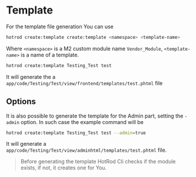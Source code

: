 # Template

For the template file generation You can use

   ``` bash
   hotrod create:template create:template <namespace> <template-name>
   ```
   
Where `<namespace>` is a M2 custom module name `Vendor_Module`, `<template-name>` is a name of a template.

   ``` bash
   hotrod create:template Testing_Test test
   ```
   
It will generate the a `app/code/Testing/Test/view/frontend/templates/test.phtml` file

## Options

It is also possible to generate the template for the Admin part, setting the `-admin` option.
In such case the example command will be

   ``` bash
   hotrod create:template Testing_Test test --admin=true
   ```
   
It will generate a `app/code/Testing/Test/view/adminhtml/templates/test.phtml` file.

> Before generating the template HotRod Cli checks if the module exists, if not, it creates one for You.
